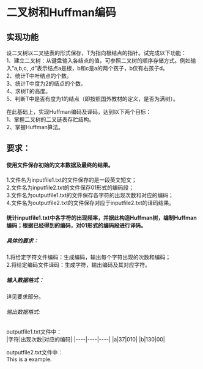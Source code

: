 二叉树和Huffman编码
====
实现功能
----
设二叉树以二叉链表的形式保存，T为指向根结点的指针。试完成以下功能：<br>
1、建立二叉树：从键盘输入各结点的值，可参照二叉树的顺序存储方式。例如输入“a,b,c,&nbsp;,d”表示结点a是根，b和c是a的两个孩子，b仅有右孩子d。<br>
2、统计T中叶结点的个数。<br>
3、统计T中度为2的结点的个数。<br>
4、求树T的高度。<br>
5、判断T中是否有度为1的结点（即按照国外教材的定义，是否为满树）。<br>

在此基础上，实现Huffman编码及译码，达到以下两个目标：<br>
1、掌握二叉树的二叉链表存贮结构。<br>
2、掌握Huffman算法。<br>

## 要求：
#### 使用文件保存初始的文本数据及最终的结果。<br>
1.文件名为inputfile1.txt的文件保存的是一段英文短文；<br>
2.文件名为inputfile2.txt的文件保存01形式的编码段；<br>
3.文件名为outputfile1.txt的文件保存各字符的出现次数和对应的编码；<br>
4.文件名为outputfile2.txt的文件保存对应于inputfile2.txt的译码结果。<br>

#### 统计inputfile1.txt中各字符的出现频率，并据此构造Huffman树，编制Huffman编码；根据已经得到的编码，对01形式的编码段进行译码。<br>
##### 具体的要求：<br>
1.将给定字符文件编码：生成编码，输出每个字符出现的次数和编码；<br>
2.将给定编码文件译码：生成字符，输出编码及其对应字符。<br>

##### 输入数据格式：
详见要求部分。<br>

###### 输出数据格式:
outputfile1.txt文件中：<br>
|字符|出现次数|对应的编码|
|----|----|----|
|a|37|010|
|b|130|00|

outputfile2.txt文件中：<br>
This is a example.<br>



